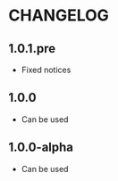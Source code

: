 CHANGELOG
==============

1.0.1.pre
-----------------
  * Fixed notices

1.0.0
-----------------
  * Can be used

1.0.0-alpha
-----------------
  * Can be used